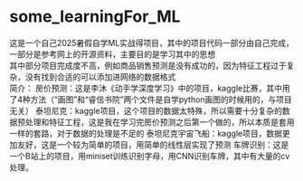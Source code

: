 # some_learningFor_ML
这是一个自己2025暑假自学ML实战得项目，其中的项目代码一部分由自己完成，一部分是参考网上的开源资料，主要目的是学习其中的思想
<br>
其中部分项目完成度不高，例如商品销售预测是没有成功的，因为特征工程过于复杂，没有找到合适的可以添加进网络的数据格式
<br>
简介：
房价预测：这是李沐《动手学深度学习》中的项目，kaggle比赛，其中用了4种方法（“画图”和“睿信书院”两个文件是自学python画图的时候用的，与项目无关）
泰坦尼克：kaggle项目，这个项目的数据太特殊，所以需要十分复杂的数据预处理和特征工程，这是我在学习完房价预测之后第一个做的，所以本质是套用一样的套路，对于数据的处理是不足的
泰坦尼克宇宙飞船：kaggle项目，数据更加友好，这是一个较为简单的项目，用简单的线性层实现了预测
车牌识别：这是一个B站上的项目，用miniset训练识别字母，用CNN识别车牌，其中有大量的cv处理。
